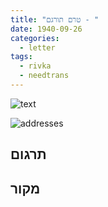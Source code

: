 ```yaml
---
title: "טרם תורגם - "
date: 1940-09-26
categories:
  - letter
tags:
  - rivka
  - needtrans
---
```


![text](/pupko-papers/assets/images/1940-09-26-content.jpg)

![addresses](/pupko-papers/assets/images/1940-09-26-addresses.jpg)

## תרגום


## מקור
